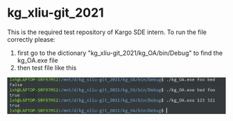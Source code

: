 # kg_xliu-git_2021
This is the required test repository of Kargo SDE intern.
To run the file correctly please:
1. first go to the dictionary "kg_xliu-git_2021/kg_OA/bin/Debug" to find the kg_OA.exe file  
2. then test file like this

 ![Image text](https://github.com/xliu-git/kg_xliu-git_2021/blob/master/pic.PNG) 
